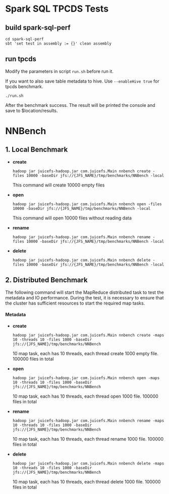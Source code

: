 # Spark SQL TPCDS Tests
## build spark-sql-perf
```shell
cd spark-sql-perf
sbt 'set test in assembly := {}' clean assembly
```
## run tpcds

Modify the parameters in script `run.sh` before run it.

If you want to also save table metadata to hive. Use `--enableHive true` for tpcds benchmark.

```shell
./run.sh
```

After the benchmark success. 
The result will be printed the console and save to $location/results.

# NNBench
## 1. Local Benchmark
- **create**

  ```shell
  hadoop jar juicefs-hadoop.jar com.juicefs.Main nnbench create -files 10000 -baseDir jfs://{JFS_NAME}/tmp/benchmarks/NNBench -local
  ```

  This command will create 10000 empty files

- **open**

  ```shell
  hadoop jar juicefs-hadoop.jar com.juicefs.Main nnbench open -files 10000 -baseDir jfs://{JFS_NAME}/tmp/benchmarks/NNBench -local
  ```

  This command will open 10000 files without reading data

- **rename**

  ```shell
  hadoop jar juicefs-hadoop.jar com.juicefs.Main nnbench rename -files 10000 -baseDir jfs://{JFS_NAME}/tmp/benchmarks/NNBench -local
  ```

- **delete**

  ```shell
  hadoop jar juicefs-hadoop.jar com.juicefs.Main nnbench delete -files 10000 -baseDir jfs://{JFS_NAME}/tmp/benchmarks/NNBench -local
  ```

## 2. Distributed Benchmark

The following command will start the MapReduce distributed task to test the metadata and IO performance. During the test, it is necessary to ensure that the cluster has sufficient resources to start the required map tasks.

#### Metadata

- **create**

  ```shell
  hadoop jar juicefs-hadoop.jar com.juicefs.Main nnbench create -maps 10 -threads 10 -files 1000 -baseDir jfs://{JFS_NAME}/tmp/benchmarks/NNBench
  ```

  10 map task, each has 10 threads, each thread create 1000 empty file. 100000 files in total

- **open**

  ```shell
  hadoop jar juicefs-hadoop.jar com.juicefs.Main nnbench open -maps 10 -threads 10 -files 1000 -baseDir jfs://{JFS_NAME}/tmp/benchmarks/NNBench
  ```

  10 map task, each has 10 threads, each thread open 1000 file. 100000 files in total

- **rename**

  ```shell
  hadoop jar juicefs-hadoop.jar com.juicefs.Main nnbench rename -maps 10 -threads 10 -files 1000 -baseDir jfs://{JFS_NAME}/tmp/benchmarks/NNBench
  ```

  10 map task, each has 10 threads, each thread rename 1000 file. 100000 files in total

- **delete**

  ```shell
  hadoop jar juicefs-hadoop.jar com.juicefs.Main nnbench delete -maps 10 -threads 10 -files 1000 -baseDir jfs://{JFS_NAME}/tmp/benchmarks/NNBench
  ```

  10 map task, each has 10 threads, each thread delete 1000 file. 100000 files in total
